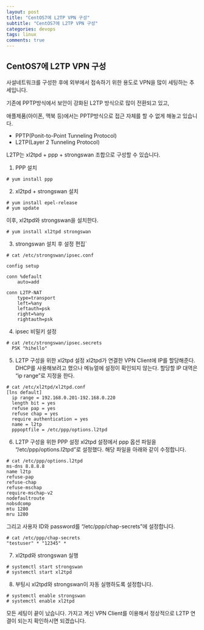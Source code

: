 ```yaml
---
layout: post
title: "CentOS7에 L2TP VPN 구성"
subtitle: "CentOS7에 L2TP VPN 구성"
categories: devops
tags: linux
comments: true
---
```


## CentOS7에 L2TP VPN 구성


사설네트워크를 구성한 후에 외부에서 접속하기 위한 용도로 VPN을 많이 세팅하는 추세입니다.

기존에 PPTP방식에서 보안이 강화된 L2TP 방식으로 많이 전환되고 있고, 

애플제품(아이폰, 맥북 등)에서는 PPTP방식으로 접근 자체를 할 수 없게 해놓고 있습니다.

* PPTP(Ponit-to-Point Tunneling Protocol)
* L2TP(Layer 2 Tunneling Protocol)

L2TP는 xl2tpd + ppp + strongswan 조합으로 구성할 수 있습니다.

1. PPP 설치
```
# yum install ppp
```
2. xl2tpd + strongswan 설치
```
# yum install epel-release
# yum update
```
이후, xl2tpd와 strongswan을 설치한다.
```
# yum install xl2tpd strongswan
```
3. strongswan 설치 후 설정 편집`
```
# cat /etc/strongswan/ipsec.conf

config setup

conn %default
    auto=add
 
conn L2TP-NAT
    type=transport
    left=%any
    leftauth=psk
    right=%any
    rightauth=psk
```
4. ipsec 비밀키 설정
```
# cat /etc/strongswan/ipsec.secrets
  PSK "hihello"
```
5. L2TP 구성을 위한 xl2tpd 설정
xl2tpd가 연결한 VPN Client에 IP를 할당해준다.
DHCP를 사용해보려고 했으나 메뉴얼에 설정이 확인되지 않는다.
할당할 IP 대역은 “ip range”로 지정을 한다.
```
# cat /etc/xl2tpd/xl2tpd.conf
[lns default]
  ip range = 192.168.0.201-192.168.0.220
  length bit = yes
  refuse pap = yes
  refuse chap = yes
  require authentication = yes
  name = l2tp
  pppoptfile = /etc/ppp/options.l2tpd
```
6. L2TP 구성을 위한 PPP 설정
xl2tpd 설정에서 ppp 옵션 파일을 “/etc/ppp/options.l2tpd”로 설정했다. 해당 파일을 아래와 같이 수정합니다.
```
# cat /etc/ppp/options.l2tpd
ms-dns 8.8.8.8
name l2tp
refuse-pap
refuse-chap
refuse-mschap
require-mschap-v2
nodefaultroute
nobsdcomp
mtu 1280
mru 1280
```

그리고 사용자 ID와 password를 “/etc/ppp/chap-secrets”에 설정합니다.
```
# cat /etc/ppp/chap-secrets
"testuser" * "12345" *
```
7. xl2tpd와 strongswan 실행
```
# systemctl start strongswan
# systemctl start xl2tpd
```
8. 부팅시 xl2tpd와 strongswan이 자동 실행하도록 설정합니다.
```
# systemctl enable strongswan
# systemctl enable xl2tpd
```
모든 세팅이 끝이 났습니다. 
가지고 계신 VPN Client를 이용해서 정상적으로 L2TP 연결이 되는지 확인하시면 되겠습니다.


